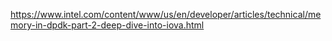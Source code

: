 https://www.intel.com/content/www/us/en/developer/articles/technical/memory-in-dpdk-part-2-deep-dive-into-iova.html